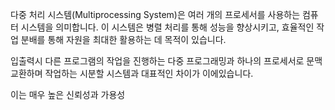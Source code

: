 다중 처리 시스템(Multiprocessing System)은 여러 개의 프로세서를 사용하는 컴퓨터 시스템을 의미합니다. 이 시스템은 병렬 처리를 통해 성능을 향상시키고, 효율적인 작업 분배를 통해 자원을 최대한 활용하는 데 목적이 있습니다.

입출력시 다른 프로그램의 작업을 진행하는 다중 프로그래밍과 하나의 프로세서로 문맥교환하며 작업하는 시분할 시스템과 대표적인 차이가 이에있습니다.

이는 매우 높은 신뢰성과 가용성

